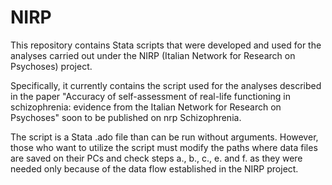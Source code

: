 # NIRP
This repository contains Stata scripts that were developed and used for the analyses carried out under the NIRP (Italian Network for Research on Psychoses) project.

Specifically, it currently contains the script used for the analyses described in the paper "Accuracy of self-assessment of real-life functioning in schizophrenia: evidence from the Italian Network for Research on Psychoses" soon to be published on nrp Schizophrenia.

The script is a Stata .ado file than can be run without arguments. However, those who want to utilize the script must modify the paths where data files are saved on their PCs and check steps a., b., c., e. and f. as they were needed only because of the data flow established in the NIRP project.




